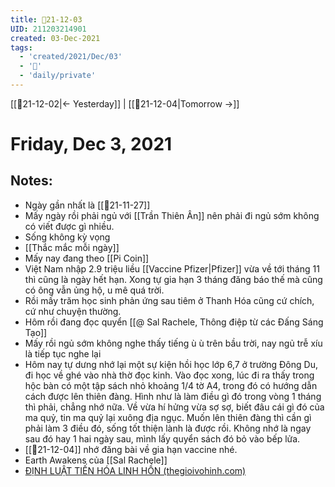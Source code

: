 ```yaml
---
title: 📝21-12-03
UID: 211203214901
created: 03-Dec-2021
tags:
  - 'created/2021/Dec/03'
  - '📅'
  - 'daily/private'
---
```

[[📝21-12-02|<- Yesterday]] | [[📝21-12-04|Tomorrow ->]]
# Friday, Dec 3, 2021

## Notes:
- Ngày gần nhất là [[📝21-11-27]]
- Mấy ngày rồi phải ngủ với [[Trần Thiên Ân]] nên phải đi ngủ sớm không có viết được gì nhiều.
- Sống không kỳ vọng
- [[Thắc mắc mỗi ngày]]
- Mấy nay đang theo [[Pi Coin]]
- Việt Nam nhập 2.9 triệu liều [[Vaccine Pfizer|Pfizer]] vừa về tới tháng 11 thì cũng là ngày hết hạn. Xong tự gia hạn 3 tháng đăng báo thế mà cũng có ông vẫn ủng hộ, u mê quá trời.
- Rồi mấy trăm học sinh phản ứng sau tiêm ở Thanh Hóa cũng cứ chích, cứ như chuyện thường.
- Hôm rồi đang đọc quyển [[@ Sal Rachele, Thông điệp từ các Đấng Sáng Tạo]]
- Mấy rồi ngủ sớm không nghe thấy tiếng ù ù trên bầu trời, nay ngủ trễ xíu là tiếp tục nghe lại
- Hôm nay tự dưng nhớ lại một sự kiện hồi học lớp 6,7 ở trường Đông Du, đi học về ghé vào nhà thờ đọc kinh. Vào đọc xong, lúc đi ra thấy trong hộc bàn có một tập sách nhỏ khoảng 1/4 tờ A4, trong đó có hướng dẫn cách được lên thiên đàng. Hình như là làm điều gì đó trong vòng 1 tháng thì phải, chẳng nhớ nữa. Về vừa hí hửng vừa sợ sợ, biết đâu cái gì đó của ma quỷ, tin ma quỷ lại xuông địa ngục. Muốn lên thiên đàng thì cần gì phải làm 3 điều đó, sống tốt thiện lành là được rồi. Không nhớ là ngay sau đó hay 1 hai ngày sau, mình lấy quyển sách đó bỏ vào bếp lửa.
- [[📝21-12-04]] nhớ đăng bài về gia hạn vaccine nhé.
- Earth Awakens của [[Sal Rachele]]
- [ĐỊNH LUẬT TIẾN HÓA LINH HỒN (thegioivohinh.com)](http://thegioivohinh.com/diendan/showthread.php?459043-%C4%90%E1%BB%8ANH-LU%E1%BA%ACT-TI%E1%BA%BEN-H%C3%93A-LINH-H%E1%BB%92N)

